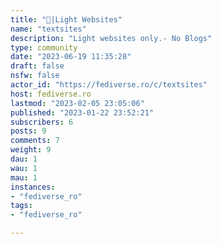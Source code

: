 ```yaml
---
title: "🔗|Light Websites" 
name: "textsites"
description: "Light websites only.- No Blogs"
type: community
date: "2023-06-19 11:35:28"
draft: false
nsfw: false
actor_id: "https://fediverse.ro/c/textsites"
host: fediverse.ro
lastmod: "2023-02-05 23:05:06"
published: "2023-01-22 23:52:21"
subscribers: 6
posts: 9
comments: 7
weight: 9
dau: 1
wau: 1
mau: 1
instances:
- "fediverse_ro"
tags: 
- "fediverse_ro"

---
```

